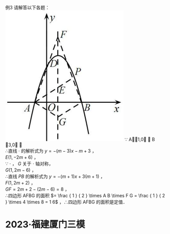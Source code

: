 例3 请解答以下各题：
![](<../../qs_image_DB/专题3-1_二次函数中的10类定值、定点问题（解析版）/7dab4ecbd4d5f6b3b6fc42e13a2c17fb8fd2ccca07eb3775fdaecc24283bee67.jpg>)
∵ A1,0 ， B 3,0 ，  
∴直线 $\cdot$ 的解析式为 $y = - ( m - 3 ) x - m + 3$ ，  
$E { \big ( } 1 , - 2 m + 6 { \big ) }$ ，  
∵ $\cdot$ ， $G$ 关于 $\cdot$ 轴对称，  
$G ( 1 , 2 m - 6 )$ ，  
∴直线 $P B$ 的解析式为 $y = - ( m + 1 ) x + 3 ( m + 1 )$ ，  
$F { \bigl ( } 1 , 2 m + 2 { \bigr ) }$ ，  
$G F = 2 m + 2 - { \left( 2 m - 6 \right) } = 8$ ，  
∴四边形 AFBG 的面积 $= \frac { 1 } { 2 } \times A B \times F G = \frac { 1 } { 2 } \times 4 \times 8 = 1 6$ ，∴四边形 AFBG 的面积是定值．
# 2023·福建厦门三模
